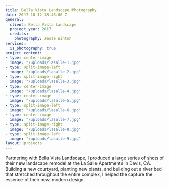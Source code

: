 ```yaml
---
title: Bella Vista Landscape Photography
date: 2017-10-12 18:48:00 Z
general:
  client: Bella Vista Landscape
  project_year: 2017
  credits:
    photography: Jesse Winton
services:
  is_photography: true
project_content:
- type: center-image
  image: "/uploads/lasalle-1.jpg"
- type: split-image-left
  image: "/uploads/lasalle-2.jpg"
- type: split-image-right
  image: "/uploads/lasalle-3.jpg"
- type: center-image
  image: "/uploads/lasalle-4.jpg"
- type: center-image
  image: "/uploads/lasalle-5.jpg"
- type: split-image-left
  image: "/uploads/lasalle-6.jpg"
- type: center-image
  image: "/uploads/lasalle-7.jpg"
- type: split-image-right
  image: "/uploads/lasalle-8.jpg"
- type: split-image-left
  image: "/uploads/lasalle-9.jpg"
layout: projects
---
```


Partnering with Bella Vista Landscape, I produced a large series of shots of their new landscape remodel at the La Salle Apartments in Davis, CA. Building a new courtyard, planting new plants, and building out a river bed that stretched throughout the entire complex, I helped the capture the essence of their new, modern design. 